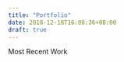 ```yaml
---
title: "Portfolio"
date: 2018-12-18T16:08:36+08:00
draft: true
---
```


<div><p>Most Recent Work</p></div>

